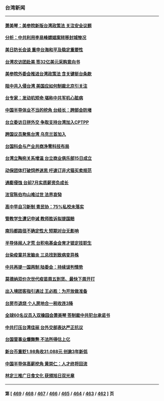 ### 台湾新闻
---
#### [萧美琴：美参院新版台湾政策法 关注安全议题](../../pages/ncid1349361/n13825434.md) 
#### [分析：中共利用李易峰嫖娼案转移封城惨况](../../pages/ncid1349361/n13825355.md) 
#### [美日防长会谈 重申台海和平及稳定重要性](../../pages/ncid1349361/n13825361.md) 
#### [台湾农访团赴美 签32亿美元采购意向书](../../pages/ncid1349361/n13825288.md) 
#### [美参院外委会推进台湾政策法 含关键挺台条款](../../pages/ncid1349361/n13825205.md) 
#### [阻中共入侵台湾 美国应如何制裁北京引关注](../../pages/ncid1349361/n13825165.md) 
#### [台专家：发动机短命 堪称中共军机心脏病](../../pages/ncid1349361/n13825007.md) 
#### [中国半导体业不当的挖角 台经长：跨部会防堵](../../pages/ncid1349361/n13824761.md) 
#### [台立委访日拼外交 争取支持台湾加入CPTPP](../../pages/ncid1349361/n13824889.md) 
#### [跨国议员聚焦台湾 乌克兰首加入](../../pages/ncid1349361/n13825001.md) 
#### [台国科会与产业共商净零科技布局](../../pages/ncid1349361/n13824966.md) 
#### [台湾立陶宛关系增温 台立商业俱乐部15日成立](../../pages/ncid1349361/n13825017.md) 
#### [动保团体打破饲养迷思 吁速订非犬猫买卖规范](../../pages/ncid1349361/n13825031.md) 
#### [通膨侵蚀 台前7月实质薪资负成长](../../pages/ncid1349361/n13825030.md) 
#### [法官陈伯均山难过世 法界哀恸](../../pages/ncid1349361/n13825028.md) 
#### [高中早自习新制 青民协：75%私校未落实](../../pages/ncid1349361/n13825036.md) 
#### [管教学生遭记申诫 教师胜诉拟提国赔](../../pages/ncid1349361/n13825034.md) 
#### [南玛都路径不确定性大 短期对台无影响](../../pages/ncid1349361/n13825033.md) 
#### [半导体闹人才荒 台积电基金会育才锁定技职生](../../pages/ncid1349361/n13824999.md) 
#### [台染疫童并发脑炎 三总找到致病变异株](../../pages/ncid1349361/n13825024.md) 
#### [中共再提一国两制 陆委会：持续误判情势](../../pages/ncid1349361/n13824993.md) 
#### [莫德纳双价次世代疫苗周五到货、最快下周开打](../../pages/ncid1349361/n13824958.md) 
#### [出入境团客指引通过 王必胜：为开放做准备](../../pages/ncid1349361/n13824959.md) 
#### [台房市退烧 个人房地合一税收连3降](../../pages/ncid1349361/n13824957.md) 
#### [全球60名议员入双橡园会萧美琴 签制裁中共犯台承诺书](../../pages/ncid1349361/n13824898.md) 
#### [中共打压台湾佳丽 台外交部表达严正抗议](../../pages/ncid1349361/n13824899.md) 
#### [台国营事业爆舞弊 不法所得估上亿](../../pages/ncid1349361/n13824883.md) 
#### [新台币重贬1.98角收31.088元 创逾3年新低](../../pages/ncid1349361/n13824881.md) 
#### [中国半导体高薪挖角 黄崇仁：人才终将回流](../../pages/ncid1349361/n13824886.md) 
#### [林定三推广日食文化 获颁旭日双光章](../../pages/ncid1349361/n13824876.md) 

---
#### 第 [ [469](./469.md) / [468](./468.md) / [467](./467.md) / [466](./466.md) / [465](./465.md) / [464](./464.md) / [463](./463.md) / [462](./462.md) ] 页
